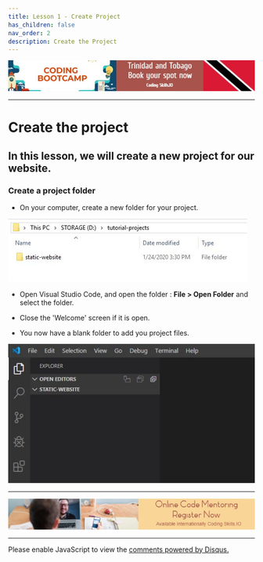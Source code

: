 ```yaml
---
title: Lesson 1 - Create Project
has_children: false
nav_order: 2
description: Create the Project
---
```


[![ad](../img/bootcamp.jpg)](https://rclapp.com/bootcamp.html)

****

# Create the project

## In this lesson, we will create a new project for our website.

### Create a project folder

- On your computer, create a new folder for your project.

![new folder](../img/vsc-new-folder.JPG)

- Open Visual Studio Code, and open the folder : **File > Open Folder** and select the folder.

- Close the 'Welcome' screen if it is open.

- You now have a blank folder to add you project files.

![new folder](../img/vsc-opened-folder.JPG)

****

[![ad](../img/online-mentoring.jpg)](https://rclapp.com/mentors.html)

****

<div id="disqus_thread"></div>
<script>
var disqus_config = function () {
this.page.url = 'https://staticwebsite.tutorial.rclapp.com/lessons/lesson1.html';
this.page.identifier = 'a01-01'; 
};
(function() { 
var d = document, s = d.createElement('script');
s.src = 'https://coding-skills-io.disqus.com/embed.js';
s.setAttribute('data-timestamp', +new Date());
(d.head || d.body).appendChild(s);
})();
</script>
<noscript>Please enable JavaScript to view the <a href="https://disqus.com/?ref_noscript">comments powered by Disqus.</a></noscript>


